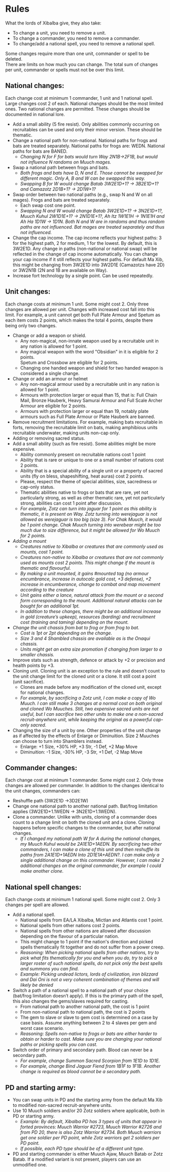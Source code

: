 # Rules
What the lords of Xibalba give, they also take:

* To change a unit, you need to remove a unit.
* To change a commander, you need to remove a commander.
* To change/add a national spell, you need to remove a national spell.

Some changes require more than one unit, commander or spell to be deleted. \
There are limits on how much you can change. The total sum of changes per unit, commander or spells must not be over this limit.


## National changes:
Each change cost at minimum 1 commander, 1 unit and 1 national spell. Large changes cost 2 of each. National changes should be the most limited ones. Two national changes are permitted. These changes should be documented in national lore.

* Add a small ability (5 fire resist). Only abilities commonly occurring on recruitables can be used and only their minor version. These should be thematic.
* Change a national path for non-national. National paths for frogs and bats are treated separately. National paths for frogs are: WEDN. National paths for bats are BANED.
    * _Changing N for F for bats would turn Way 2N1B->2F1B, but would not influence N randoms on Muuch mages._
* Swap a national path between frogs and bats.
    * _Both frogs and bats have D, N and E. Those cannot be swapped for different magic. Only A, B and W can be swapped this way._
    * _Swapping B for W would change Batab 3W2E1D+1? -> 3B2E1D+1? and Camazotz 2D1B+1? -> 2D1W+1?_
* Swap order between two national paths (e.g., swap N and W on all mages). Frogs and bats are treated separately.
    * Each swap cost one point.
    * _Swapping N and W would change Batab 3W2E1D+1? -> 3N2E1D+1?, Muuch Kuhul 2W1D1E+1? -> 2N1D1E+1?, Ah Itz 1W1E1H -> 1N1E1H and Ah Ha 1D1W -> 1D1N. Both N and W are in randoms and thus random paths are not influenced. Bat mages are treated separately and thus not influenced._
* Change the cap income. The cap income reflects your highest paths: 3 for the highest path, 2 for medium, 1 for the lowest. By default, this is 3W2E1D. Any change in paths (non-national or national swap) will be reflected in the change of cap income automatically. You can change your cap income if it still reflects your highest paths. For default Ma Xib, this might be changing from 3W2E1D into 3W2D1E (Camazotzs have 2D) or 3W2N1B (2N and 1B are available on Way).
* Increase fort technology by a single point. Can be used repeatedly.


## Unit changes:
Each change costs at minimum 1 unit. Some might cost 2. Only three changes are allowed per unit. Changes with increased cost fall into this limit. For example, a unit cannot get both Full Plate Armour and Spetum as each item costs 2 points, which makes the total 4 points, despite there being only two changes.

* Change or add a weapon or shield.
    * Any non-magical, non-innate weapon used by a recruitable unit in any nation is allowed for 1 point.
    * Any magical weapon with the word "Obsidian" in it is eligible for 2 points. \
Spetum and Crossbow are eligible for 2 points.
    * Changing one handed weapon and shield for two handed weapon is considered a single change.
* Change or add an armour or helmet
    * Any non-magical armour used by a recruitable unit in any nation is allowed for 1 point.
    * Armours with protection larger or equal than 15, that is: Full Chain Mail, Bronze Hauberk, Heavy Samurai Armour and Full Scale Archer Armour are eligible for 2 points.
    * Armours with protection larger or equal than 19, notably plate armours such as Full Plate Armour or Plate Hauberk are banned.
* Remove recruitment limitations. For example, making bats recruitable in forts, removing the recruitable limit on bats, making amphibious units recruitable underwater, making units non-cap only.
* Adding or removing sacred status.
* Add a small ability (such as fire resist). Some abilities might be more expensive.
    * Ability commonly present on recruitable nations cost 1 point
    * Ability that is rare or unique to one or a small number of nations cost 2 points.
    * Ability that is a special ability of a single unit or a property of sacred units (fly on bless, shapeshifting, heat auras) cost 2 points.
    * Please, respect the theme of special abilities, size, sacredness or cap-only status.
    * Thematic abilities native to frogs or bats that are rare, yet not particularly strong, as well as other thematic rare, yet not particularly strong, abilities can cost 1 point after discussion.
    * _For example, Zotz can turn into jaguar for 1 point as this ability is thematic, it is present on Way. Zotz turning into werejaguar is not allowed as werejaguar is too big (size 3). For Chak Muuch, it would be 1 point change. Chak Muuch turning into werebear might be too much due to size difference, but it might be allowed for Wo Muuch for 2 points._
* _Adding a mount_
    * _Creatures native to Xibalba or creatures that are commonly used as mounts, cost 1 point._
    * _Creatures non-native to Xibalba or creatures that are not commonly used as mounts cost 2 points. This might change if the mount is thematic and flavourful._
    * _By making a unit mounted, it gains #mounted tag (no armour encumbrance, increase in autocalc gold cost, +3 defense), +2 increase in encumberance, change to combat and map movement according to the creature_
    * _Unit gains either a lance, natural attack from the mount or a second form corresponding to the mount. Additional natural attacks can be bought for an additional 1pt._
    * _In addition to these changes, there might be an additional increase in gold (creature’s upkeep), resources (barding) and recruitment cost (training and taming) depending on the mount._
* _Change the unit chassis from bat to frog or from frog to bat._
    * _Cost is 1pt or 2pt depending on the change._
    * _Size 3 and 4 Shambled chassis are available as is the Onaqui chassis._
    * _Units might get an extra size promotion if changing from larger to a smaller chassis._
* Improve stats such as strength, defence or attack by +2 or precision and health points by +3. 
* Cloning unit. Cloning unit is an exception to the rule and doesn’t count to the unit change limit for the cloned unit or a clone. It still cost a point (unit sacrifice).
    * Clones are made before any modification of the cloned unit, except for national changes.
    * _For example, by sacrificing a Zotz unit, I can make a copy of Wo Muuch. I can still make 3 changes at a normal cost on both original and cloned Wo Muuches. Still, two expensive sacred units are not useful, but I can sacrifice two other units to make one a non-sacred recruit-anywhere unit, while keeping the original as a powerful cap-only sacred._
* Changing the size of a unit by one. Other properties of the unit change as if affected by the effects of Enlarge or Diminuition. Size 2 Muuches can choose to turn into Shamblers instead.
    * Enlarge: +1 Size, +30% HP, +3 Str, -1 Def, +2 Map Move
    * Diminuition: -1 Size, -30% HP, -3 Str, +1 Def, -2 Map Move

## Commander changes:
Each change cost at minimum 1 commander. Some might cost 2. Only three changes are allowed per commander. In addition to the changes identical to the unit changes, commanders can:

* Reshuffle path (3W2E1D ->3D2E1W)
* Change one national path to another national path. Bat/frog limitation applies (3W2E1D+1.1WEDN -> 3N2E1D+1.1WEDN).
* Clone a commander. Unlike with units, cloning of a commander does count to a change limit on both the cloned unit and a clone. Cloning happens before specific changes to the commander, but after national changes.
    * _If I changed my national path W for A during the national changes, my Muuch Kuhul would be 2A1E1D+1AEDN. By sacrificing two other commanders, I can make a clone of this unit and then reshuffle its paths from 2A1E1D+1AEDN Into 2D1E1A+AEDN?. I can make only a single additional change on this commander. However, I can make 2 additional changes on the original commander, for example I could make another clone._


## National spell changes:
Each change costs at minimum 1 national spell. Some might cost 2. Only 3 changes per spell are allowed.

* Add a national spell.
    * National spells from EA/LA Xibalba, Mictlan and Atlantis cost 1 point.
    * National spells from other nations cost 2 points.
    * National spells from other nations are allowed after discussion depending on the flavour of a particular nation.
    * This might change to 1 point if the nation's direction and picked spells thematically fit together and do not suffer from a power creep.
    * _Reasoning: When picking national spells from other nations, try to pick what fits thematically for you and when you do, try to pick a larger roster of such national spells, do not pick only the best spells and summons you can find._
    * _Example: Picking undead lictors, lords of civilization, iron blizzard and Dai Oni is not a very coherent combination of themes and will likely be denied_
* Switch a path of a national spell to a national path of your choice (bat/frog limitation doesn’t apply). If this is the primary path of the spell, this also changes the gems/slaves required for casting.
    * From national path to another national path, the cost is 1 point
    * From non-national path to national path, the cost is 2 points
    * The gem to slave or slave to gem cost is determined on a case by case basis. Assume anything between 2 to 4 slaves per gem and worst case scenario.
    * _Reasoning: Spells non-native to frogs or bats are either harder to obtain or harder to cast. Make sure you are changing your national paths or picking spells you can cast._
* Switch order of primary and secondary path. Blood can never be a secondary path.
    * _For example, change Summon Sacred Scorpion from 1E1D to 1D1E._
    * _For example, change Bind Jaguar Fiend from 1B1F to 1F1B. Another change is required as blood cannot be a secondary path._


## PD and starting army:

* You can swap units in PD and the starting army from the default Ma Xib to modified non-sacred recruit-anywhere units.
* Use 10 Muuch soldiers and/or 20 Zotz soldiers where applicable, both in PD or starting army.
    * _Example: By default, Xibalba PD has 3 types of units that appear in forted provinces: Muuch Warrior #2723, Muuch Warrior #2726 and from PD 20, there is also Zotz Warrior #2734. Both Muuch warriors get one soldier per PD point, while Zotz warriors get 2 soldiers per PD point._
    * _If possible, each PD type should be of a different unit type._
* PD and starting commander is either Muuch Ajaw, Muuch Batab or Zotz Batab. If a modified variant is not present, players can use an unmodified one.

